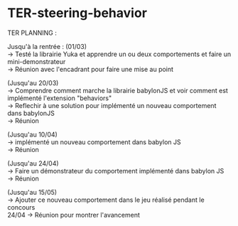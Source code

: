 # TER-steering-behavior

TER PLANNING : <br/>

Jusqu'à la rentrée : (01/03) <br/>
-> Testé la librairie Yuka et apprendre un ou deux comportements et faire un mini-demonstrateur <br/>
-> Réunion avec l'encadrant pour faire une mise au point <br/>

(Jusqu'au 20/03) <br/>
-> Comprendre comment marche la librairie babylonJS et voir comment est implémenté l'extension "behaviors" <br/>
-> Reflechir à une solution pour implémenté un nouveau comportement dans babylonJS <br/>
-> Réunion <br/>

(Jusqu'au 10/04) <br/>
-> implémenté un nouveau comportement dans babylon JS <br/>
-> Réunion <br/>

(Jusqu'au 24/04) <br/>
-> Faire un démonstrateur du comportement implémenté dans babylon JS <br/>
-> Réunion <br/>

(Jusqu'au 15/05) <br/>
-> Ajouter ce nouveau comportement dans le jeu réalisé pendant le concours <br/>
24/04 -> Réunion pour montrer l'avancement <br/>
